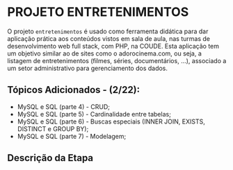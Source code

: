 # PROJETO ENTRETENIMENTOS
O projeto `entretenimentos` é usado como ferramenta didática para dar aplicação prática aos conteúdos vistos em sala de aula, nas turmas de desenvolvimento web full stack, com PHP, na COUDE. Esta aplicação tem um objetivo similar ao de sites como o adorocinema.com, ou seja, a listagem de entretenimentos (filmes, séries, documentários, ...), associado a um setor administrativo para gerenciamento dos dados.

## Tópicos Adicionados - (2/22):
* MySQL e SQL (parte 4) - CRUD;
* MySQL e SQL (parte 5) - Cardinalidade entre tabelas;
* MySQL e SQL (parte 6) - Buscas especiais (INNER JOIN, EXISTS, DISTINCT e GROUP BY);
* MySQL e SQL (parte 7) - Modelagem;

## Descrição da Etapa